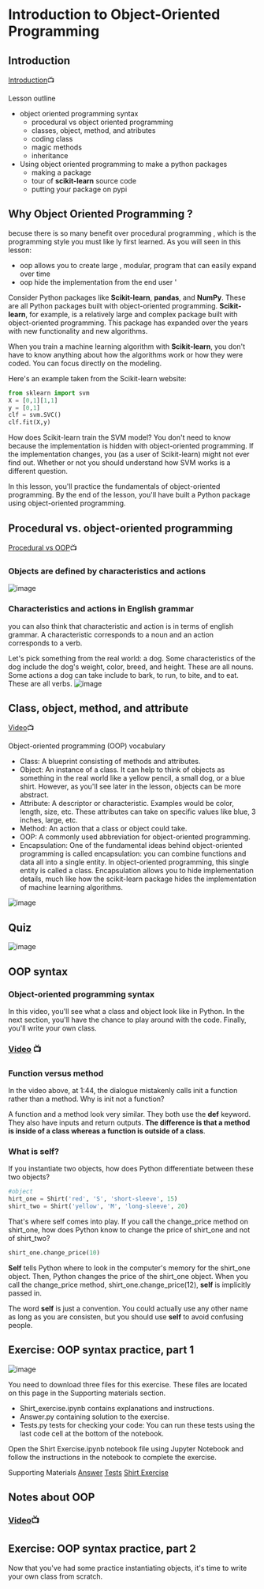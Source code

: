 # Introduction to Object-Oriented Programming
## Introduction

[Introduction](https://youtu.be/5DfFaAl1Wmc):tv:

Lesson outline 
* object oriented  programming syntax 
  * procedural  vs object oriented programming
  * classes, object, method, and  atributes
  * coding class
  * magic methods 
  * inheritance 
* Using object oriented programming to make  a python packages
  *  making a package 
  *  tour of **scikit-learn**  source code
  *  putting your package on pypi

## Why Object Oriented Programming ?
 becuse there is so many benefit  over procedural programming , which is the  programming style  you must like ly first  learned. As you will seen  in this lesson:
 * oop allows you to create large , modular,  program that can easily  expand over time
 * oop  hide the implementation  from the end user '

Consider Python packages like **Scikit-learn**, **pandas**, and **NumPy**. These are all Python packages built with object-oriented programming. **Scikit-learn**, for example, is a relatively large and complex package built with object-oriented programming. This package has expanded over the years with new functionality and new algorithms.

When you train a machine learning algorithm with **Scikit-learn**, you don't have to know anything about how the algorithms work or how they were coded. You can focus directly on the modeling.

Here's an example taken from the Scikit-learn website:

``` python
from sklearn import svm 
X = [0,1][1,1]
y = [0,1]
clf = svm.SVC()
clf.fit(X,y)
```

How does Scikit-learn train the SVM model? You don't need to know because the implementation is hidden with object-oriented programming. If the implementation changes, you (as a user of Scikit-learn) might not ever find out. Whether or not you should understand how SVM works is a different question.

In this lesson, you'll practice the fundamentals of object-oriented programming. By the end of the lesson, you'll have built a Python package using object-oriented programming.
## Procedural vs. object-oriented programming
[ Procedural vs OOP](https://youtu.be/psXD_J8FnCQ):tv:

### Objects are defined by characteristics and actions
![image](https://video.udacity-data.com/topher/2018/July/5b511a90_screen-shot-2018-07-19-at-4.05.25-pm/screen-shot-2018-07-19-at-4.05.25-pm.png)

### Characteristics and actions in English grammar
you can also think that  characteristic  and action  is in terms of english grammar. A characteristic corresponds  to a noun  and an action  corresponds to a verb.

Let's pick something from the real world: a dog. Some characteristics of the dog include the dog's weight, color, breed, and height. These are all nouns. Some actions a dog can take include to bark, to run, to bite, and to eat. These are all verbs.
![image](image/32.png)

## Class, object, method, and attribute

[Video](https://youtu.be/yvVMJt09HuA):tv:

Object-oriented programming (OOP) vocabulary
* Class: A blueprint consisting of methods and attributes.
* Object: An instance of a class. It can help to think of objects as something in the real world like a yellow pencil, a small dog, or a blue shirt. However, as you'll see later in the lesson, objects can be more abstract.
* Attribute: A descriptor or characteristic. Examples would be color, length, size, etc. These attributes can take on specific values like blue, 3 inches, large, etc.
* Method: An action that a class or object could take.
* OOP: A commonly used abbreviation for object-oriented programming.
* Encapsulation: One of the fundamental ideas behind object-oriented programming is called encapsulation: you can combine functions and data all into a single entity. In object-oriented programming, this single entity is called a class. Encapsulation allows you to hide implementation details, much like how the scikit-learn package hides the implementation of machine learning algorithms.

![image](https://video.udacity-data.com/topher/2018/July/5b511ad5_screen-shot-2018-07-19-at-4.06.55-pm/screen-shot-2018-07-19-at-4.06.55-pm.png)

## Quiz 

![image](image/33.png)
## OOP syntax
### Object-oriented programming syntax
In this video, you'll see what a class and object look like in Python. In the next section, you'll have the chance to play around with the code. Finally, you'll write your own class.

### [Video](https://youtu.be/Y8ZVw1LHI8E) :tv:
### Function versus method
In the video above, at 1:44, the dialogue mistakenly calls init a function rather than a method. Why is init not a function?

A function and a method look very similar. They both use the **def** keyword. They also have inputs and return outputs. **The difference is that a method is inside of a class whereas a function is outside of a class**.

### What is self?
If you instantiate two objects, how does Python differentiate between these two objects?

``` python
#object
hirt_one = Shirt('red', 'S', 'short-sleeve', 15)
shirt_two = Shirt('yellow', 'M', 'long-sleeve', 20)
```


That's where self comes into play. If you call the change_price method on shirt_one, how does Python know to change the price of shirt_one and not of shirt_two?

``` python
shirt_one.change_price(10)
```

**Self** tells Python where to look in the computer's memory for the shirt_one object. Then, Python changes the price of the shirt_one object. When you call the change_price method, shirt_one.change_price(12), **self** is implicitly passed in.

The word **self** is just a convention. You could actually use any other name as long as you are consisten, but you should use **self** to avoid confusing people.



## Exercise: OOP syntax practice, part 1
![image](https://video.udacity-data.com/topher/2018/July/5b511ad5_screen-shot-2018-07-19-at-4.06.55-pm/screen-shot-2018-07-19-at-4.06.55-pm.png)

You need to download three files for this exercise. These files are located on this page in the Supporting materials section.

* Shirt_exercise.ipynb contains explanations and instructions.
* Answer.py containing solution to the exercise.
* Tests.py tests for checking your code: You can run these tests using the last code cell at the bottom of the notebook.


Open the Shirt Exercise.ipynb notebook file using Jupyter Notebook and follow the instructions in the notebook to complete the exercise.

Supporting Materials
 [Answer](https://video.udacity-data.com/topher/2021/April/60775d13_answer/answer.py )
 [Tests](https://video.udacity-data.com/topher/2021/April/60775d1e_tests/tests.py)
 [Shirt Exercise](https://video.udacity-data.com/topher/2021/April/607760bb_shirt-exercise/shirt-exercise.ipynb)

 ## Notes about OOP

### [Video](https://youtu.be/NcgDIWm6iBA):tv:


## Exercise: OOP syntax practice, part 2
Now that you've had some practice instantiating objects, it's time to write your own class from scratch.


